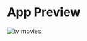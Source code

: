 # App Preview

![tv movies](https://github.com/ParhamChari/TVMovies/assets/138799659/84b9093c-09d5-4760-afd8-1b6ff66329c5)
